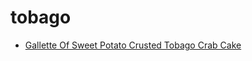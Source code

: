 # tobago

 * [Gallette Of Sweet Potato Crusted Tobago Crab Cake](index/g/gallette-of-sweet-potato-crusted-tobago-crab-cake-234501.json)
